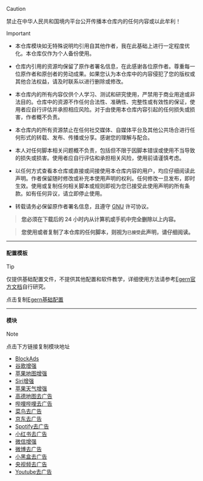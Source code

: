 > [!CAUTION]
> 禁止在中华人民共和国境内平台公开传播本仓库内的任何内容或以此牟利！

> [!IMPORTANT]
> - 本仓库模块如无特殊说明均引用自其他作者，我在此基础上进行一定程度优化。本仓库仅作为个人备份使用。
>
> - 仓库内引用的资源均保留了原作者署名信息，在此感谢各位原作者。尊重每一位原作者和原创者的劳动成果。如果您认为本仓库中的内容侵犯了您的版权或其他合法权益，请及时联系以进行删除或修改。
>
> - 本仓库内的所有内容仅供个人学习、测试和研究使用，严禁用于商业用途或非法目的。仓库中的资源不作任何合法性、准确性、完整性或有效性的保证，使用者应自行评估并承担相应风险。对于由使用本仓库内容引起的任何损失或损害，作者概不负责。
>
> - 本仓库内的所有资源禁止在任何社交媒体、自媒体平台及其他公共场合进行任何形式的转载、发布、传播或分享。感谢您的理解与配合。
>
> - 本人对任何脚本相关问题概不负责，包括但不限于因脚本错误或使用不当导致的损失或损害。使用者应自行评估和承担相关风险，使用前请谨慎考虑。
>
> - 以任何方式查看本仓库或直接或间接使用本仓库内容的用户，均应仔细阅读此声明。作者保留随时修改或补充本使用声明的权利。任何修改一旦发布，即时生效。使用或复制任何相关脚本或规则即视为您已接受此使用声明的所有条款。如有任何异议，请立即停止使用。
> 
> - 转载请务必保留原作者署名信息，且遵守 [GNU](LICENSE) 许可协议。
>
>  > **您必须在下载后的 24 小时内从计算机或手机中完全删除以上内容。**
> 
>  > **您使用或者复制了本仓库的任何脚本，则视为`已接受`此声明，请仔细阅读。**

------

#### 配置模板
> [!TIP]
> 仅提供基础配置文件，不提供其他配置和软件教学，详细使用方法请参考[Egern官方文档](https://doc.egernapp.com/zh-CN/docs/intro)自行研究。
> 
> 点击复制[Egern基础配置](https://raw.githubusercontent.com/mist-whisper/Egern/master/Egern.yaml)
------

#### 模块

> [!note]
> 点击下方链接复制模块地址

* [BlockAds](https://raw.githubusercontent.com/mist-whisper/Egern/master/Module/BlockAds.yaml)
* [谷歌增强](https://raw.githubusercontent.com/mist-whisper/Egern/master/Module/Google_Enhance..yaml)
* [苹果地图增强](https://raw.githubusercontent.com/mist-whisper/Egern/master/Module/Maps.yaml)
* [Siri增强](https://raw.githubusercontent.com/mist-whisper/Egern/master/Module/Siri.yaml)
* [苹果天气增强](https://raw.githubusercontent.com/mist-whisper/Egern/master/Module/WeatherKit.yaml)
* [高德地图去广告](https://raw.githubusercontent.com/mist-whisper/Egern/master/Module/Amap_remove_ads.yaml)
* [哔哩哔哩去广告](https://raw.githubusercontent.com/mist-whisper/Egern/master/Module/BiliBili_remove_ads.yaml)
* [菜鸟去广告](https://raw.githubusercontent.com/mist-whisper/Egern/master/Module/Cainiao_remove_ads.yaml)
* [京东去广告](https://raw.githubusercontent.com/mist-whisper/Egern/master/Module/JD_remove_ads.yaml)
* [Spotify去广告](https://raw.githubusercontent.com/mist-whisper/Egern/master/Module/Spotify_remove_ads.yaml)
* [小红书去广告](https://raw.githubusercontent.com/mist-whisper/Egern/master/Module/REDnote_remove_ads.yaml)
* [微信增强](https://raw.githubusercontent.com/mist-whisper/Egern/master/Module/WeChat_Enhance.yaml)
* [微博去广告](https://raw.githubusercontent.com/mist-whisper/Egern/master/Module/Weibo_remove_ads.yaml)
* [小黑盒去广告](https://raw.githubusercontent.com/mist-whisper/Egern/master/Module/XiaoHeiHe_remove_ads.yaml)
* [央视频去广告](https://raw.githubusercontent.com/mist-whisper/Egern/master/Module/Yangshipin.yaml)
* [Youtube去广告](https://raw.githubusercontent.com/mist-whisper/Egern/master/Module/YouTube_remove_ads.yaml)
